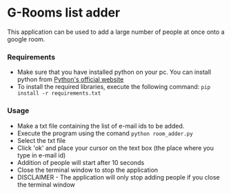 # G-Rooms list adder
This application can be used to add a large number of people at once onto a google room.
### Requirements
- Make sure that you have installed python on your pc. You can install python from [Python's official website](https://www.python.org)
- To install the required libraries, execute the following command:
  ```pip install -r requirements.txt```
### Usage
- Make a txt file containing the list of e-mail ids to be added.
-  Execute the program using the comand ```python room_adder.py```
-  Select the txt file
-  Click 'ok' and place your cursor on the text box (the place where you type in e-mail id)
-  Addition of people will start after 10 seconds
-  Close the terminal window to stop the application
-  DISCLAIMER - The application will only stop adding people if you close the terminal window 
